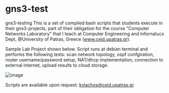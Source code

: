 # gns3-test
gns3-testing
This is a set of compiled bash scripts that students execute in their gns3-projects, part of their obligation for the course "Computer Networks Laboratory" 
that I teach at Computer Engineering and Infornatucs Dept, @University of Patras, Greece (www.ceid.upatras.gr).

Sample Lab Project shown below. Script runs at debian terminal and performs the following tests:
	scan network topology, 
	ospf confgiration, 
	router username/password setup, 
	NAT/dhcp implementation,
	connection to external internet,
	upload results to cloud storage.
	
![image](https://user-images.githubusercontent.com/8039079/225251989-84764e17-d1d8-4e0d-a36a-37a1a49f7a0b.png)


Scripts are available upon request: kvlachos@ceid.upatras.gr


